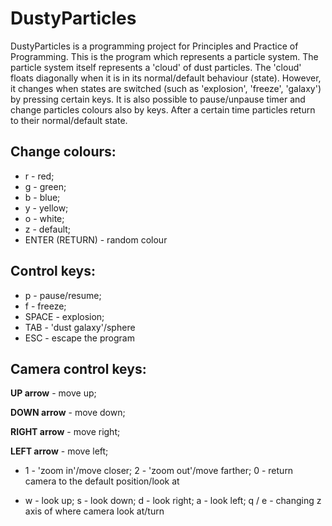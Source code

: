 # DustyParticles
DustyParticles is a programming project for Principles and Practice of Programming.
This is the program which represents a particle system.
The particle system itself represents a 'cloud' of dust particles.
The 'cloud' floats diagonally when it is in its normal/default behaviour (state).
However, it changes when states are switched (such as 'explosion', 'freeze', 'galaxy')
by pressing certain keys.
It is also possible to pause/unpause timer and change particles colours also by keys.
After a certain time particles return to their normal/default state.
## Change colours:

- r - red; 
- g - green; 
- b - blue; 
- y - yellow; 
- o - white; 
- z - default; 
- ENTER (RETURN) - random colour

## Control keys:

- p - pause/resume; 
- f - freeze;
- SPACE - explosion; 
- TAB - 'dust galaxy'/sphere
- ESC - escape the program

## Camera control keys:

**UP arrow** - move up; 

**DOWN arrow** - move down; 

**RIGHT arrow** - move right; 

**LEFT arrow** - move left;

- 1 - 'zoom in'/move closer; 
2 - 'zoom out'/move farther; 
0 - return camera to the default position/look at

- w - look up; 
s - look down; 
d - look right; 
a - look left; 
q / e - changing z axis of where camera look at/turn
